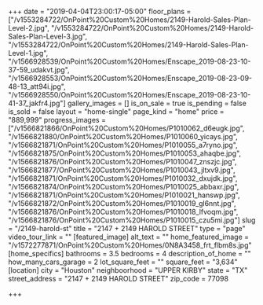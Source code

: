 +++
date = "2019-04-04T23:00:17-05:00"
floor_plans = ["/v1553284722/OnPoint%20Custom%20Homes/2149-Harold-Sales-Plan-Level-2.jpg", "/v1553284722/OnPoint%20Custom%20Homes/2149-Harold-Sales-Plan-Level-3.jpg", "/v1553284722/OnPoint%20Custom%20Homes/2149-Harold-Sales-Plan-Level-1.jpg", "/v1566928539/OnPoint%20Custom%20Homes/Enscape_2019-08-23-10-37-59_udakvt.jpg", "/v1566928553/OnPoint%20Custom%20Homes/Enscape_2019-08-23-09-48-13_att94i.jpg", "/v1566928550/OnPoint%20Custom%20Homes/Enscape_2019-08-23-10-41-37_jakfr4.jpg"]
gallery_images = []
is_on_sale = true
is_pending = false
is_sold = false
layout = "home-single"
page_kind = "home"
price = "889,999"
progress_images = ["/v1566821866/OnPoint%20Custom%20Homes/P1010062_d6eugk.jpg", "/v1566821880/OnPoint%20Custom%20Homes/P1010060_yicays.jpg", "/v1566821871/OnPoint%20Custom%20Homes/P1010055_a7ryno.jpg", "/v1566821875/OnPoint%20Custom%20Homes/P1010053_ahaqbe.jpg", "/v1566821876/OnPoint%20Custom%20Homes/P1010047_znszjc.jpg", "/v1566821877/OnPoint%20Custom%20Homes/P1010043_jltxv9.jpg", "/v1566821871/OnPoint%20Custom%20Homes/P1010032_dxujdk.jpg", "/v1566821874/OnPoint%20Custom%20Homes/P1010025_abbaxr.jpg", "/v1566821871/OnPoint%20Custom%20Homes/P1010021_hanswp.jpg", "/v1566821872/OnPoint%20Custom%20Homes/P1010019_gl6nnt.jpg", "/v1566821876/OnPoint%20Custom%20Homes/P1010018_lfvoqm.jpg", "/v1566821876/OnPoint%20Custom%20Homes/P1010015_czu5mi.jpg"]
slug = "/2149-harold-st"
title = "2147 + 2149 HAROLD STREET"
type = "page"
video_tour_link = ""
[featured_image]
alt_text = ""
home_featured_image = "/v1572277871/OnPoint%20Custom%20Homes/0N8A3458_frt_flbm8s.jpg"
[home_specifics]
bathrooms = 3.5
bedrooms = 4
description_of_home = ""
how_many_cars_garage = 2
lot_square_feet = ""
square_feet = "3,634"
[location]
city = "Houston"
neighboorhood = "UPPER KIRBY"
state = "TX"
street_address = "2147 + 2149 HAROLD STREET"
zip_code = 77098

+++
